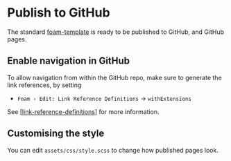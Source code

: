 # Publish to GitHub

The standard [foam-template](https://github.com/foambubble/foam-template) is ready to be published to GitHub, and GitHub pages.

## Enable navigation in GitHub

To allow navigation from within the GitHub repo, make sure to generate the link references, by setting

- `Foam › Edit: Link Reference Definitions` -> `withExtensions`

See [[link-reference-definitions]] for more information.

## Customising the style

You can edit `assets/css/style.scss` to change how published pages look.



[//begin]: # "Autogenerated link references for markdown compatibility"
[link-reference-definitions]: link-reference-definitions "Link Reference Definitions"
[//end]: # "Autogenerated link references"